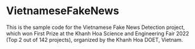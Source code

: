 # VietnameseFakeNews

This is the sample code for the Vietnamese Fake News Detection project, which won First Prize at the Khanh Hoa Science and Engineering Fair 2022 (Top 2 out of 142 projects), organized by the Khanh Hoa DOET, Vietnam.

